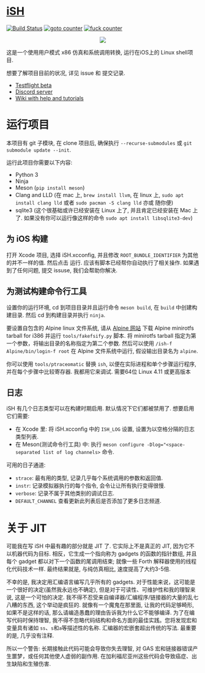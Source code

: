 # [iSH](https://ish.app)

[![Build Status](https://travis-ci.org/tbodt/ish.svg?branch=master)](https://travis-ci.org/tbodt/ish)
[![goto counter](https://img.shields.io/github/search/tbodt/ish/goto.svg)](https://github.com/tbodt/ish/search?q=goto)
[![fuck counter](https://img.shields.io/github/search/tbodt/ish/fuck.svg)](https://github.com/tbodt/ish/search?q=fuck)

<p align="center">
<a href="https://ish.app">
<img src="https://ish.app/assets/github-readme.png">
</a>
</p>

这是一个使用用户模式 x86 仿真和系统调用转换, 运行在iOS上的 Linux shell项目.

想要了解项目目前的状况, 详见 issue 和 提交记录.

- [Testflight beta](https://testflight.apple.com/join/97i7KM8O)
- [Discord server](https://discord.gg/SndDh5y)
- [Wiki with help and tutorials](https://github.com/tbodt/ish/wiki)

# 运行项目

本项目有 git 子模块, 在 clone 项目后, 确保执行 `--recurse-submodules` 或 `git submodule update --init`.

运行此项目你需要以下内容:

 - Python 3
 - Ninja
 - Meson (`pip install meson`)
 - Clang and LLD (在 mac 上, `brew install llvm`, 在 linux 上, `sudo apt install clang lld` 或者 `sudo pacman -S clang lld` 亦或 随你便)
 - sqlite3 (这个很基础或许已经安装在 Linux 上了, 并且肯定已经安装在 Mac 上了. 如果没有你可以运行像这样的命令 `sudo apt install libsqlite3-dev`)

## 为 iOS 构建

打开 Xcode 项目, 选择 iSH.xcconfig, 并且修改 `ROOT_BUNDLE_IDENTIFIER` 为其他的并不一样的值. 然后点击 运行. 应该有脚本已经帮你自动执行了相关操作. 如果遇到了任何问题, 提交 issuse, 我们会帮助你解决.

## 为测试构建命令行工具

设置你的运行环境, cd 到项目目录并且运行命令 `meson build`, 在 `build` 中创建构建目录. 然后 cd 到构建目录并执行 `ninja`.

要设置自包含的 Alpine linux 文件系统, 请从 [Alpine 网站](https://alpinlinux.org/downloads/) 下载 Alpine minirotfs tarball for i386 并运行 `tools/fakefsify.py` 脚本. 将 minirotfs tarball 指定为第一个参数，将输出目录的名称指定为第二个参数. 然后可以使用 `/ish-f Alpine/bin/login-f root` 在 Alpine 文件系统中运行, 假设输出目录名为 `alpine`.

你可以使用 `tools/ptraceomatic` 替换 `ish`, 以便在实际进程和单个步骤运行程序, 并在每个步骤中比较寄存器. 我都用它来调试. 需要64位 Linux 4.11 或更高版本


## 日志

iSH 有几个日志类型可以在构建时期启用. 默认情况下它们都被禁用了. 想要启用它们需要:

- 在 Xcode 里: 将 iSH.xcconfig 中的 `ISH_LOG` 设置, 设置为以空格分隔的日志类型列表.
- 在 Meson(测试命令行工具) 中: 执行 `meson configure -Dlog="<space-separated list of log channels>` 命令.

可用的日子通道:

- `strace`: 最有用的类型, 记录几乎每个系统调用的参数和返回值.
- `instr`: 记录模拟器执行的每个指令, 会令让让所有执行变得很慢.
- `verbose`: 记录不属于其他类别的调试日志.
- `DEFAULT_CHANNEL` 查看更新此列表后是否添加了更多日志频道.

# 关于 JIT

可能我在写 iSH 中最有趣的部分就是 JIT 了. 它实际上不是真正的 JIT, 因为它不以机器代码为目标. 相反，它生成一个指向称为 gadgets 的函数的指针数组, 并且每个 gadget 都以对下一个函数的尾调用结束; 就像一些 Forth 解释器使用的线程化代码技术一样. 最终结果就是, 与纯仿真相比, 速度提高了大约3-5倍.

不幸的是, 我决定用汇编语言编写几乎所有的 gadgets. 对于性能来说，这可能是一个很好的决定(虽然我永远也不确定), 但是对于可读性、可维护性和我的理智来说, 这是一个可怕的决定. 我不得不忍受来自编译器/汇编程序/链接器的大量的乱七八糟的东西, 这个举动是疯狂的. 就像有一个魔鬼在那里面, 让我的代码足够畸形, 如果不是这样的话, 那么请编造愚蠢的理由告诉我为什么它不能够编译. 为了在编写代码时保持理智, 我不得不忽略代码结构和命名方面的最佳实践。您将发现宏和变量具有诸如 `ss`、`s`和`a`等描述性的名称. 汇编器的宏嵌套超出传统的写法. 最重要的是, 几乎没有注释.

所以一个警告: 长期接触此代码可能会导致你失去理智, 对 GAS 宏和链接器错误产生噩梦，或任何其他使人虚弱的副作用. 在加利福尼亚州这些代码会导致癌症、出生缺陷和生殖伤害.

